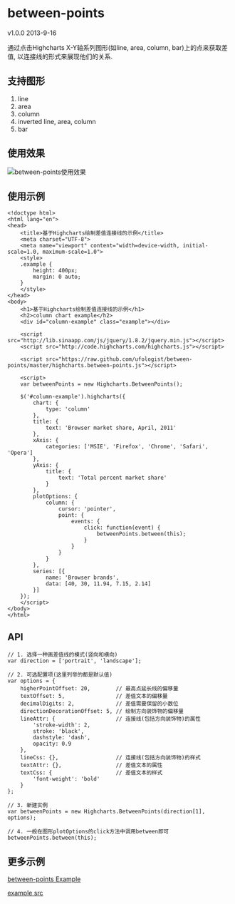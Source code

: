 between-points
==============
v1.0.0 2013-9-16

通过点击Highcharts X-Y轴系列图形(如line, area, column, bar)上的点来获取差值, 以连接线的形式来展现他们的关系.


支持图形
--------------
1. line
2. area
3. column
4. inverted line, area, column
5. bar


使用效果
--------------
![between-points使用效果](http://ufologist.github.io/between-points/images/between-points-example.png)


使用示例
--------------
    <!doctype html>
    <html lang="en">
    <head>
        <title>基于Highcharts绘制差值连接线的示例</title>
        <meta charset="UTF-8">
        <meta name="viewport" content="width=device-width, initial-scale=1.0, maximum-scale=1.0">
        <style>
        .example {
            height: 400px;
            margin: 0 auto;
        }
        </style>
    </head>
    <body>
        <h1>基于Highcharts绘制差值连接线的示例</h1>
        <h2>column chart example</h2>
        <div id="column-example" class="example"></div>
    
        <script src="http://lib.sinaapp.com/js/jquery/1.8.2/jquery.min.js"></script>
        <script src="http://code.highcharts.com/highcharts.js"></script>
    
        <script src="https://raw.github.com/ufologist/between-points/master/highcharts.between-points.js"></script>
    
        <script>
        var betweenPoints = new Highcharts.BetweenPoints();
    
        $('#column-example').highcharts({
            chart: {
                type: 'column'
            },
            title: {
                text: 'Browser market share, April, 2011'
            },
            xAxis: {
                categories: ['MSIE', 'Firefox', 'Chrome', 'Safari', 'Opera']
            },
            yAxis: {
                title: {
                    text: 'Total percent market share'
                }
            },
            plotOptions: {
                column: {
                    cursor: 'pointer',
                    point: {
                        events: {
                            click: function(event) {
                                betweenPoints.between(this); 
                            }
                        }
                    }
                }
            },
            series: [{
                name: 'Browser brands',
                data: [40, 30, 11.94, 7.15, 2.14]
            }]
        });
        </script>
    </body>
    </html>


API
--------------
    // 1. 选择一种画差值线的模式(竖向和横向)
    var direction = ['portrait', 'landscape'];
    
    // 2. 可选配置项(这里列举的都是默认值)
    var options = {
        higherPointOffset: 20,        // 最高点延长线的偏移量
        textOffset: 5,                // 差值文本的偏移量
        decimalDigits: 2,             // 差值需要保留的小数位
        directionDecorationOffset: 5, // 绘制方向装饰物的偏移量
        lineAttr: {                   // 连接线(包括方向装饰物)的属性
            'stroke-width': 2,
            stroke: 'black',
            dashstyle: 'dash',
            opacity: 0.9
        },
        lineCss: {},                  // 连接线(包括方向装饰物)的样式
        textAttr: {},                 // 差值文本的属性
        textCss: {                    // 差值文本的样式
            'font-weight': 'bold'
        }
    };
    
    // 3. 新建实例
    var betweenPoints = new Highcharts.BetweenPoints(direction[1], options);
    
    // 4. 一般在图形plotOptions的click方法中调用between即可
    betweenPoints.between(this);


更多示例
--------------
[between-points Example](http://ufologist.github.io/between-points/between-points-example.html)

[example src](https://github.com/ufologist/between-points/tree/master/example)